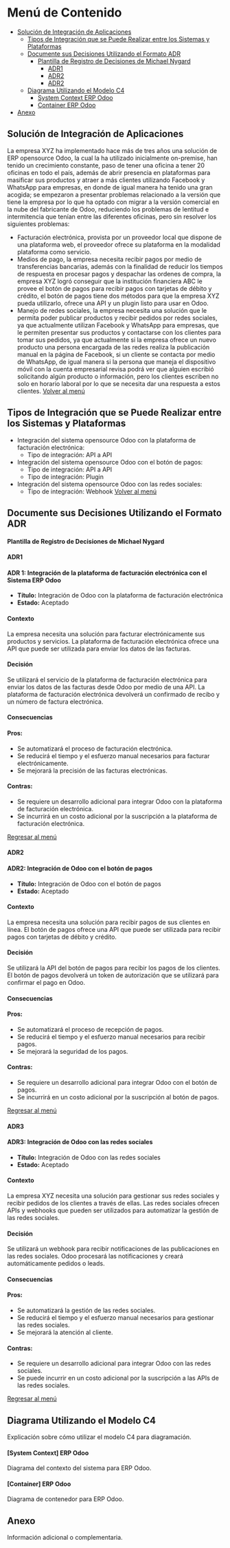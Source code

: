# Menú de Contenido
- [Solución de Integración de Aplicaciones](#solución-de-integración-de-aplicaciones)
  - [Tipos de Integración que se Puede Realizar entre los Sistemas y Plataformas](#tipos-de-integración-que-se-puede-realizar-entre-los-sistemas-y-plataformas)
  - [Documente sus Decisiones Utilizando el Formato ADR](#documente-sus-decisiones-utilizando-el-formato-adr)
    - [Plantilla de Registro de Decisiones de Michael Nygard](#plantilla-de-registro-de-decisiones-de-michael-nygard)
        - [ADR1](#adr1)
        - [ADR2](#adr2)
        - [ADR2](#adr3)
  - [Diagrama Utilizando el Modelo C4](#diagrama-utilizando-el-modelo-c4)
    - [System Context ERP Odoo](#system-context-erp-odoo)
    - [Container ERP Odoo](#container-erp-odoo)
- [Anexo](#anexo)

## Solución de Integración de Aplicaciones
La empresa XYZ ha implementado hace más de tres años una solución de ERP opensource Odoo, la cual la ha utilizado inicialmente on-premise, han tenido un crecimiento constante, paso de tener una oficina a tener 20 oficinas en todo el país, además de abrir presencia en plataformas para masificar sus productos y atraer a más clientes utilizando Facebook y WhatsApp para empresas, en donde de igual manera ha tenido una gran acogida; se empezaron a presentar problemas relacionado a la versión que tiene la empresa por lo que ha optado con migrar a la versión comercial en la nube del fabricante de Odoo, reduciendo los problemas de lentitud e intermitencia que tenían entre las diferentes oficinas, pero sin resolver los siguientes problemas:
- Facturación electrónica, provista por un proveedor local que dispone de una plataforma web, el proveedor ofrece su plataforma en la modalidad plataforma como servicio.
- Medios de pago, la empresa necesita recibir pagos por medio de transferencias bancarias, además con la finalidad de reducir los tiempos de respuesta en procesar pagos y despachar las ordenes de compra, la empresa XYZ logró conseguir que la institución financiera ABC le provee el botón de pagos para recibir pagos con tarjetas de débito y crédito, el botón de pagos tiene dos métodos para que la empresa XYZ pueda utilizarlo, ofrece una API y un plugin listo para usar en Odoo.
- Manejo de redes sociales, la empresa necesita una solución que le permita poder publicar productos y recibir pedidos por redes sociales, ya que actualmente utilizan Facebook y WhatsApp para empresas, que le permiten presentar sus productos y contactarse con los clientes para tomar sus pedidos, ya que actualmente si la empresa ofrece un nuevo producto una persona encargada de las redes realiza la publicación manual en la página de Facebook, si un cliente se contacta por medio de WhatsApp, de igual manera si la persona que maneja el dispositivo móvil con la cuenta empresarial revisa podrá ver que alguien escribió solicitando algún producto  o información, pero los clientes escriben no solo en horario laboral por lo que se necesita dar una respuesta a estos clientes.
[Volver al menú](#menú-de-contenido)

## Tipos de Integración que se Puede Realizar entre los Sistemas y Plataformas

- Integración del sistema opensource Odoo con la plataforma de facturación electrónica:
  - Tipo de integración: API a API
- Integración del sistema opensource Odoo con el botón de pagos:
  - Tipo de integración: API a API
  - Tipo de integración: Plugin
- Integración del sistema opensource Odoo con las redes sociales:
  - Tipo de integración: Webhook
[Volver al menú](#menú-de-contenido)

## Documente sus Decisiones Utilizando el Formato ADR
#### Plantilla de Registro de Decisiones de Michael Nygard
#### ADR1
#### ADR 1: Integración de la plataforma de facturación electrónica con el Sistema ERP Odoo

- **Título:** Integración de Odoo con la plataforma de facturación electrónica
- **Estado:** Aceptado

#### Contexto

La empresa necesita una solución para facturar electrónicamente sus productos y servicios. La plataforma de facturación electrónica ofrece una API que puede ser utilizada para enviar los datos de las facturas.

#### Decisión

Se utilizará el servicio de la plataforma de facturación electrónica para enviar los datos de las facturas desde Odoo por medio de una API. La plataforma de facturación electrónica devolverá un confirmado de recibo y un número de factura electrónica.

#### Consecuencias

#### Pros:

- Se automatizará el proceso de facturación electrónica.
- Se reducirá el tiempo y el esfuerzo manual necesarios para facturar electrónicamente.
- Se mejorará la precisión de las facturas electrónicas.

#### Contras:

- Se requiere un desarrollo adicional para integrar Odoo con la plataforma de facturación electrónica.
- Se incurrirá en un costo adicional por la suscripción a la plataforma de facturación electrónica.

[Regresar al menú](#menú-de-contenido)
#### ADR2
#### ADR2: Integración de Odoo con el botón de pagos

- **Título:** Integración de Odoo con el botón de pagos
- **Estado:** Aceptado

#### Contexto

La empresa necesita una solución para recibir pagos de sus clientes en línea. El botón de pagos ofrece una API que puede ser utilizada para recibir pagos con tarjetas de débito y crédito.

#### Decisión

Se utilizará la API del botón de pagos para recibir los pagos de los clientes. El botón de pagos devolverá un token de autorización que se utilizará para confirmar el pago en Odoo.

#### Consecuencias

#### Pros:

- Se automatizará el proceso de recepción de pagos.
- Se reducirá el tiempo y el esfuerzo manual necesarios para recibir pagos.
- Se mejorará la seguridad de los pagos.

#### Contras:

- Se requiere un desarrollo adicional para integrar Odoo con el botón de pagos.
- Se incurrirá en un costo adicional por la suscripción al botón de pagos.

[Regresar al menú](#menú-de-contenido)

#### ADR3
#### ADR3: Integración de Odoo con las redes sociales

- **Título:** Integración de Odoo con las redes sociales
- **Estado:** Aceptado

#### Contexto

La empresa XYZ necesita una solución para gestionar sus redes sociales y recibir pedidos de los clientes a través de ellas. Las redes sociales ofrecen APIs y webhooks que pueden ser utilizados para automatizar la gestión de las redes sociales.

#### Decisión

Se utilizará un webhook para recibir notificaciones de las publicaciones en las redes sociales. Odoo procesará las notificaciones y creará automáticamente pedidos o leads.

#### Consecuencias

#### Pros:

- Se automatizará la gestión de las redes sociales.
- Se reducirá el tiempo y el esfuerzo manual necesarios para gestionar las redes sociales.
- Se mejorará la atención al cliente.

#### Contras:

- Se requiere un desarrollo adicional para integrar Odoo con las redes sociales.
- Se puede incurrir en un costo adicional por la suscripción a las APIs de las redes sociales.

[Regresar al menú](#menú-de-contenido)



## Diagrama Utilizando el Modelo C4
Explicación sobre cómo utilizar el modelo C4 para diagramación.

#### [System Context] ERP Odoo
Diagrama del contexto del sistema para ERP Odoo.

#### [Container] ERP Odoo
Diagrama de contenedor para ERP Odoo.

## Anexo
Información adicional o complementaria.
